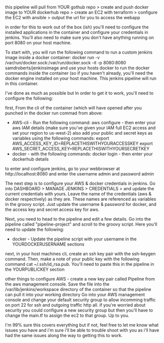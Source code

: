 this pipeline will 
pull from YOUR gothub repo > create and push docker image to YOUR dockerhub repo > create an EC2 with terraform > configure the EC2 with ansible > output the url for you to access the webapp


in order for this to work out of the box (ish) you'll need to configure the installed applications in the container and configure your credentials in jenkins. You'll also need to make sure you don't have anything running on port 8080 on your host machine.

To start with, you will run the following command to run a custom jenkins image inside a docker container:
docker run -v /var/run/docker.sock:/var/run/docker.sock -it -p 8080:8080 samdroberts/jenkinsimage
and use your hosts docker to run the docker commands inside the container (so if you haven't already, you'll need the docker engine installed on your host machine. This jenkins pipeline will run in this container. 

I've done as much as possible but In order to get it to work, you'll need to configure the following:

first, From the cli of the container (which will have opened after you punched in the docker run commad from above:
- AWS-cli - Run the following command: aws configure -  then enter your aws IAM details (make sure you've given your IAM full EC2 access and set your region to us-west-2) also add your public and secret keys as variables using the following commands:
export AWS_ACCESS_KEY_ID=REPLACETHISWITHYOURACCESSKEY
export AWS_SECRET_ACCESS_KEY=REPLACETHISWITHYOURSECRETKEY
- docker  - with the following commands: docker login - then enter your dockerhub details

  
to enter and configure jenkins, go to your webbrowser at http://localhost:8080 and enter the username admin and password admin

The next step is to configure your AWS & docker credentials in jenkins. Go into DASHBOARD > MANAGE JENKINS > CREDENTIALS >  and update the current credentials with yours. Leave the name of the credentials (aws & docker respectively) as they are. These names are referenced as variables in the groovy script. Just update the username & password for docker, and the access key and secret access key for aws.

Next, you need to head to the pipeline and edit a few details.
Go into the pipeline called "pipeline-project" and scroll to the groovy script. 
Here you'll need to update the following:
* docker - Update the pipeline script with your username in the YOURDOCKERUSERNAME sections

next, in your host machines cli, create an ssh key pair with the ssh-keygen command. Then, make a note of your public key with the following command cat ~/.ssh/id_rsa.pub. You'll need to paste this in the pipeline in the YOURPUBLICKEY section


other things to configure
AWS - create a new key pair called Pipeline from the aws management console. Save the file into the /var/lib/jenkins/workspace directory of the container so that the pipeline can pull it into your working directory
Go into your AWS management console and change your default security group to allow incomming traffic on port 22 for ssh and outgoing traffic http all. if you're worried about security you could configure a new security group but then you'll have to change the main.tf to assign the ec2 to that group. Up to you.

I'm 99% sure this covers everything but if not, feel free to let me know what issues you have and i'm sure i'll be able to trouble shoot with you as i'll have had the same issues along the way to getting this to work.
